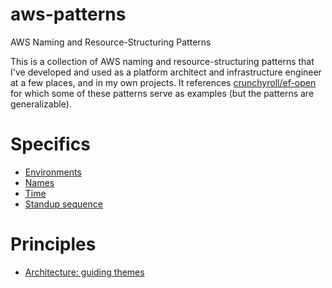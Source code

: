 # aws-patterns
AWS Naming and Resource-Structuring Patterns

This is a collection of AWS naming and resource-structuring patterns that I've developed and used as a platform architect and infrastructure engineer at a few places, and in my own projects. It references [crunchyroll/ef-open](https://github.com/crunchyroll/ef-open) for which some of these patterns serve as examples (but the patterns are generalizable).

# Specifics
- [Environments](./environments.md)
- [Names](./names.md)
- [Time](./time.md)
- [Standup sequence](./standup-sequence.md)

# Principles
- [Architecture: guiding themes](./guiding_themes.md)
